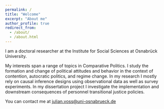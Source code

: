 ```yaml
---
permalink: /
title: "Welcome"
excerpt: "About me"
author_profile: true
redirect_from: 
  - /about/
  - /about.html
---
```


I am a doctoral researcher at the Institute for Social Sciences at 
Osnabrück University.

My interests span a range of topics in Comparative Politics. 
I study the formation and change of political attitudes and behavior in the context
of contention, autocratic politics, and regime change. In my research I mostly
rely on causal inference designs using observational data as well as survey experiments. 
In my dissertation project I investigate the implementation and downstream consequences of 
personnel transitional justice policies. 

You can contact me at [julian.voss@uni-osnabrueck.de](julian.voss@uni-osnabrueck.de)